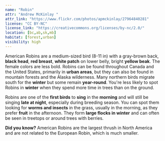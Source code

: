 ```yaml
---
name: "Robin"
attr: "Andrew McKinlay "
attr_link: "https://www.flickr.com/photos/apmckinlay/27964840281"
license: "CC BY-NC"
license_link: "https://creativecommons.org/licenses/by-nc/2.0/"
location: [bc,ab,sk,mb]
habitat: [forest,urban]
visibility: high
---
```

American Robins are a medium-sized bird (8-11 in) with a gray-brown back, **black head**, **red breast**, **white patch** on lower belly, bright **yellow beak**. The female colors are less bold. Robins can be found throughout Canada and the United States, primarily in **urban areas**, but they can also be found in mountain forests and the Alaska wilderness. Many northern birds migrate south for the **winter** but some remain **year-round**. You're less likely to spot Robins in **winter** when they spend more time in trees than on the ground.

Robins are one of the **first birds** to **sing** in the **morning** and will still be singing **late at night**, especially during breeding season. You can spot them looking for **worms and insects** in the grass, usually in the morning, as they prefer **fruit** in the afternoon. They form **large flocks in winter** and can often be seen in treetops or around trees with berries.

**Did you know?** American Robins are the largest thrush in North America and are not related to the European Robin, which is much smaller.
